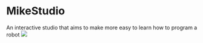 # MikeStudio
An interactive studio that aims to make more easy to learn how to program a robot
<img src="[URL_da_Imagem](https://ibb.co/XfHY3qJ2)">
